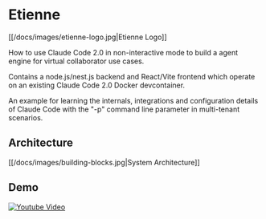 # Etienne

[[/docs/images/etienne-logo.jpg|Etienne Logo]]

How to use Claude Code 2.0 in non-interactive mode to build a agent engine for virtual collaborator use cases.

Contains a node.js/nest.js backend and React/Vite frontend which operate on an existing Claude Code 2.0 Docker devcontainer.

An example for learning the internals, integrations and configuration details of Claude Code with the "-p" command line parameter in multi-tenant scenarios.

## Architecture
[[/docs/images/building-blocks.jpg|System Architecture]]

## Demo
[![Youtube Video](https://img.youtube.com/vi/zjoiCkf6LhM/0.jpg)](https://www.youtube.com/watch?v=zjoiCkf6LhM)